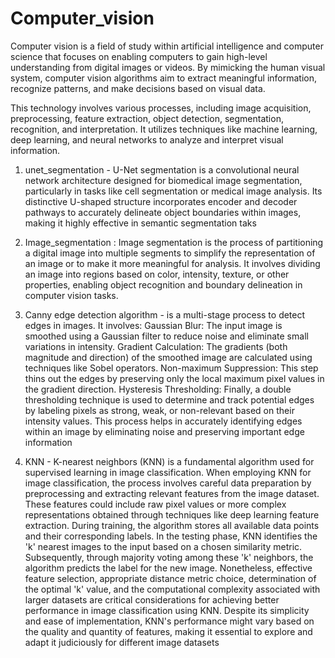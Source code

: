 # Computer_vision

Computer vision is a field of study within artificial intelligence and computer science that focuses on enabling computers to gain high-level understanding from digital images or videos. By mimicking the human visual system, computer vision algorithms aim to extract meaningful information, recognize patterns, and make decisions based on visual data.

This technology involves various processes, including image acquisition, preprocessing, feature extraction, object detection, segmentation, recognition, and interpretation. It utilizes techniques like machine learning, deep learning, and neural networks to analyze and interpret visual information.

1. unet_segmentation - U-Net segmentation is a convolutional neural network architecture designed for biomedical image segmentation, particularly in tasks like cell segmentation or medical image analysis. Its distinctive U-shaped structure incorporates encoder and decoder pathways to accurately delineate object boundaries within images, making it highly effective in semantic segmentation taks

2. Image_segmentation : Image segmentation is the process of partitioning a digital image into multiple segments to simplify the representation of an image or to make it more meaningful for analysis. It involves dividing an image into regions based on color, intensity, texture, or other properties, enabling object recognition and boundary delineation in computer vision tasks.

3. Canny edge detection algorithm - is a multi-stage process to detect edges in images.
   It involves:
Gaussian Blur: The input image is smoothed using a Gaussian filter to reduce noise and eliminate small variations in intensity.
Gradient Calculation: The gradients (both magnitude and direction) of the smoothed image are calculated using techniques like Sobel operators.
Non-maximum Suppression: This step thins out the edges by preserving only the local maximum pixel values in the gradient direction.
Hysteresis Thresholding: Finally, a double thresholding technique is used to determine and track potential edges by labeling pixels as strong, weak, or non-relevant based on their intensity values.
This process helps in accurately identifying edges within an image by eliminating noise and preserving important edge information

4. KNN - K-nearest neighbors (KNN) is a fundamental algorithm used for supervised learning in image classification. When employing KNN for image classification, the process involves careful data preparation by preprocessing and extracting relevant features from the image dataset. These features could include raw pixel values or more complex representations obtained through techniques like deep learning feature extraction. During training, the algorithm stores all available data points and their corresponding labels. In the testing phase, KNN identifies the 'k' nearest images to the input based on a chosen similarity metric. Subsequently, through majority voting among these 'k' neighbors, the algorithm predicts the label for the new image. Nonetheless, effective feature selection, appropriate distance metric choice, determination of the optimal 'k' value, and the computational complexity associated with larger datasets are critical considerations for achieving better performance in image classification using KNN. Despite its simplicity and ease of implementation, KNN's performance might vary based on the quality and quantity of features, making it essential to explore and adapt it judiciously for different image datasets

